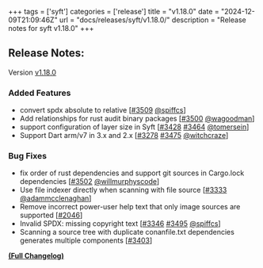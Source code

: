 +++
tags = ['syft']
categories = ['release']
title = "v1.18.0"
date = "2024-12-09T21:09:46Z"
url = "docs/releases/syft/v1.18.0/"
description = "Release notes for syft v1.18.0"
+++

## Release Notes:
Version [v1.18.0](https://github.com/anchore/syft/releases/tag/v1.18.0)

### Added Features

- convert spdx absolute to relative [[#3509](https://github.com/anchore/syft/pull/3509) [@spiffcs](https://github.com/spiffcs)]
- Add relationships for rust audit binary packages [[#3500](https://github.com/anchore/syft/pull/3500) [@wagoodman](https://github.com/wagoodman)]
- support configuration of layer size in Syft [[#3428](https://github.com/anchore/syft/issues/3428) [#3464](https://github.com/anchore/syft/pull/3464) [@tomersein](https://github.com/tomersein)]
- Support Dart arm/v7 in 3.x and 2.x [[#3278](https://github.com/anchore/syft/issues/3278) [#3475](https://github.com/anchore/syft/pull/3475) [@witchcraze](https://github.com/witchcraze)]

### Bug Fixes

- fix order of rust dependencies and support git sources in Cargo.lock dependencies [[#3502](https://github.com/anchore/syft/pull/3502) [@willmurphyscode](https://github.com/willmurphyscode)]
- Use file indexer directly when scanning with file source [[#3333](https://github.com/anchore/syft/pull/3333) [@adammcclenaghan](https://github.com/adammcclenaghan)]
- Remove incorrect power-user help text that only image sources are supported [[#2046](https://github.com/anchore/syft/issues/2046)]
- Invalid SPDX: missing copyright text [[#3346](https://github.com/anchore/syft/issues/3346) [#3495](https://github.com/anchore/syft/pull/3495) [@spiffcs](https://github.com/spiffcs)]
- Scanning a source tree with duplicate conanfile.txt dependencies generates multiple components [[#3403](https://github.com/anchore/syft/issues/3403)]

**[(Full Changelog)](https://github.com/anchore/syft/compare/v1.17.0...v1.18.0)**
